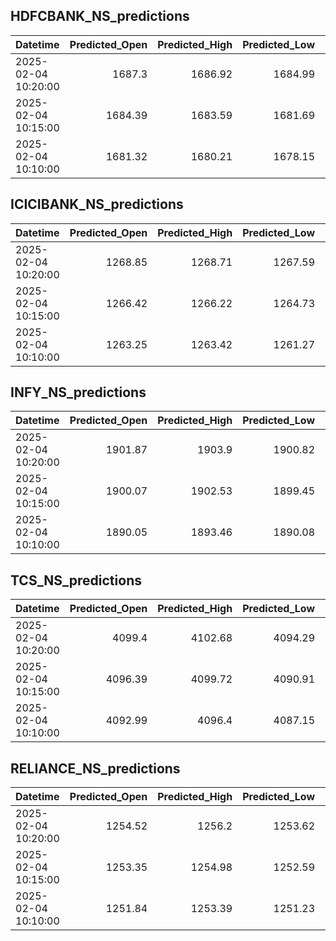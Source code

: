 ## HDFCBANK_NS_predictions
| Datetime            |   Predicted_Open |   Predicted_High |   Predicted_Low |   Predicted_Close |   Predicted_Volume |
|:--------------------|-----------------:|-----------------:|----------------:|------------------:|-------------------:|
| 2025-02-04 10:20:00 |          1687.3  |          1686.92 |         1684.99 |           1687.09 |             106640 |
| 2025-02-04 10:15:00 |          1684.39 |          1683.59 |         1681.69 |           1684.01 |             114372 |
| 2025-02-04 10:10:00 |          1681.32 |          1680.21 |         1678.15 |           1680.88 |             126726 |

## ICICIBANK_NS_predictions
| Datetime            |   Predicted_Open |   Predicted_High |   Predicted_Low |   Predicted_Close |   Predicted_Volume |
|:--------------------|-----------------:|-----------------:|----------------:|------------------:|-------------------:|
| 2025-02-04 10:20:00 |          1268.85 |          1268.71 |         1267.59 |           1270.25 |            91729.3 |
| 2025-02-04 10:15:00 |          1266.42 |          1266.22 |         1264.73 |           1267.34 |           138932   |
| 2025-02-04 10:10:00 |          1263.25 |          1263.42 |         1261.27 |           1263.75 |           224589   |

## INFY_NS_predictions
| Datetime            |   Predicted_Open |   Predicted_High |   Predicted_Low |   Predicted_Close |   Predicted_Volume |
|:--------------------|-----------------:|-----------------:|----------------:|------------------:|-------------------:|
| 2025-02-04 10:20:00 |          1901.87 |          1903.9  |         1900.82 |           1902.52 |            55739.4 |
| 2025-02-04 10:15:00 |          1900.07 |          1902.53 |         1899.45 |           1901.37 |            60347.1 |
| 2025-02-04 10:10:00 |          1890.05 |          1893.46 |         1890.08 |           1891.73 |            62196   |

## TCS_NS_predictions
| Datetime            |   Predicted_Open |   Predicted_High |   Predicted_Low |   Predicted_Close |   Predicted_Volume |
|:--------------------|-----------------:|-----------------:|----------------:|------------------:|-------------------:|
| 2025-02-04 10:20:00 |          4099.4  |          4102.68 |         4094.29 |           4099.46 |            15015.2 |
| 2025-02-04 10:15:00 |          4096.39 |          4099.72 |         4090.91 |           4096.46 |            15644   |
| 2025-02-04 10:10:00 |          4092.99 |          4096.4  |         4087.15 |           4093.08 |            16129.9 |

## RELIANCE_NS_predictions
| Datetime            |   Predicted_Open |   Predicted_High |   Predicted_Low |   Predicted_Close |   Predicted_Volume |
|:--------------------|-----------------:|-----------------:|----------------:|------------------:|-------------------:|
| 2025-02-04 10:20:00 |          1254.52 |          1256.2  |         1253.62 |           1254.8  |             125634 |
| 2025-02-04 10:15:00 |          1253.35 |          1254.98 |         1252.59 |           1253.7  |             134702 |
| 2025-02-04 10:10:00 |          1251.84 |          1253.39 |         1251.23 |           1252.26 |             145789 |

